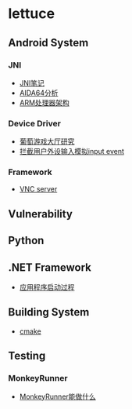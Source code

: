 # lettuce

## Android System
### JNI
* [JNI笔记](https://github.com/loveisbug/lettuce/blob/master/wiki/android/jni/jni_notes.md)
* [AIDA64分析](https://github.com/loveisbug/lettuce/blob/master/wiki/android/jni/aida64.md)
* [ARM处理器架构](https://github.com/loveisbug/lettuce/blob/master/wiki/android/jni/arm_arch.md)

### Device Driver
* [葡萄游戏大厅研究]()
* [拦截用户外设输入模拟input event]()

### Framework
* [VNC server](https://github.com/loveisbug/lettuce/blob/master/wiki/android/framework/vnc_server_notes.md)


## Vulnerability

## Python

## .NET Framework
* [应用程序启动过程](https://github.com/loveisbug/lettuce/blob/master/wiki/dotnet/dotnet_app_startup.md)

## Building System
* [cmake](https://github.com/loveisbug/lettuce/blob/master/wiki/building/cmake_notes.md)

## Testing
### MonkeyRunner
* [MonkeyRunner能做什么]()